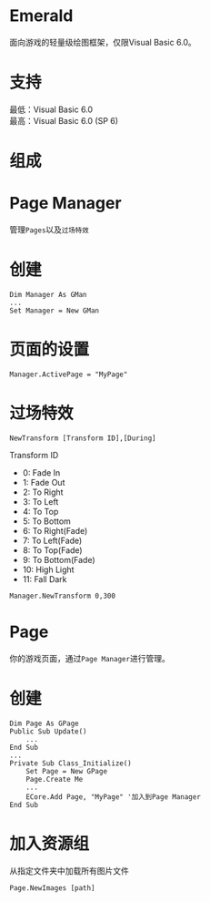# Emerald
面向游戏的轻量级绘图框架，仅限Visual Basic 6.0。

# 支持
最低：Visual Basic 6.0  
最高：Visual Basic 6.0 (SP 6)

# 组成
# Page Manager
管理```Pages```以及```过场特效```  
# 创建
```VBS
Dim Manager As GMan  
...
Set Manager = New GMan
```
# 页面的设置
```VBS
Manager.ActivePage = "MyPage"
```
# 过场特效
```VBS
NewTransform [Transform ID],[During]  
```
Transform ID  
- 0: Fade In
- 1: Fade Out  
- 2: To Right
- 3: To Left
- 4: To Top
- 5: To Bottom
- 6: To Right(Fade)
- 7: To Left(Fade)
- 8: To Top(Fade)
- 9: To Bottom(Fade)
- 10: High Light
- 11: Fall Dark
```VBS
Manager.NewTransform 0,300
```

# Page
你的游戏页面，通过`Page Manager`进行管理。
# 创建
```VBS
Dim Page As GPage
Public Sub Update()
    ...
End Sub
...
Private Sub Class_Initialize()
    Set Page = New GPage
    Page.Create Me
    ...
    ECore.Add Page, "MyPage" '加入到Page Manager
End Sub
```
# 加入资源组
从指定文件夹中加载所有图片文件
```VBS
Page.NewImages [path]
```
